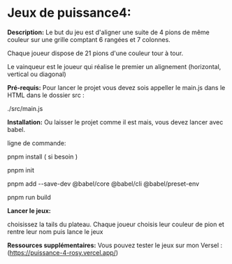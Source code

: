 # Jeux de puissance4:

**Description:**
Le but du jeu est d'aligner une suite de 4 pions de même couleur sur une grille comptant 6 rangées et 7 colonnes.

Chaque joueur dispose de 21 pions d'une couleur tour à tour.

Le vainqueur est le joueur qui réalise le premier un alignement (horizontal, vertical ou diagonal)

**Pré-requis:**
Pour lancer le projet vous devez sois appeller le main.js dans le HTML dans le dossier src : 

./src/main.js

**Installation:**
Ou laisser le projet comme il est mais, vous devez lancer avec babel.

ligne de commande:

pnpm install ( si besoin )

pnpm init

pnpm add --save-dev @babel/core @babel/cli @babel/preset-env

pnpm run build

**Lancer le jeux:**

choisissez la tails du plateau.
Chaque joueur choisis leur couleur de pion et rentre leur nom puis lance le jeux

**Ressources supplémentaires:**
Vous pouvez tester le jeux sur mon Versel : (https://puissance-4-rosy.vercel.app/)